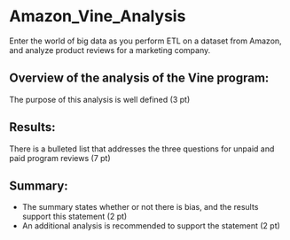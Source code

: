 # Amazon_Vine_Analysis
Enter the world of big data as you perform ETL on a dataset from Amazon, and analyze product reviews for a marketing company.

## Overview of the analysis of the Vine program:

The purpose of this analysis is well defined (3 pt)

## Results:

There is a bulleted list that addresses the three questions for unpaid and paid program reviews (7 pt)

## Summary:

* The summary states whether or not there is bias, and the results support this statement (2 pt)
* An additional analysis is recommended to support the statement (2 pt)